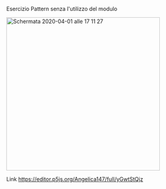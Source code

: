 Esercizio Pattern senza l'utilizzo del modulo

<img width="402" alt="Schermata 2020-04-01 alle 17 11 27" src="https://user-images.githubusercontent.com/59569674/78154077-1c4eaf80-743c-11ea-88e6-20c345ce7829.png">

Link https://editor.p5js.org/Angelica147/full/yGwtStQjz
